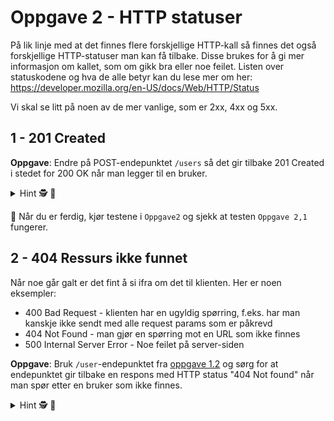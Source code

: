 # Oppgave 2 - HTTP statuser

På lik linje med at det finnes flere forskjellige HTTP-kall så finnes det også forskjellige HTTP-statuser man kan få tilbake.
Disse brukes for å gi mer informasjon om kallet, som om gikk bra eller noe feilet.
Listen over statuskodene og hva de alle betyr kan du lese mer om her: https://developer.mozilla.org/en-US/docs/Web/HTTP/Status

Vi skal se litt på noen av de mer vanlige, som er 2xx, 4xx og 5xx.

## 1 - 201 Created

**Oppgave**: Endre på POST-endepunktet `/users` så det gir tilbake 201 Created i stedet for 200 OK når man legger til en bruker.

<details>
<summary>Hint 🕵️ 📜</summary>

Hvordan å returnere en spesifikk HTTP-status:

```
return ResponseEntity.status(HttpStatus.CREATED).body(id)
```

</details>

🧪 Når du er ferdig, kjør testene i `Oppgave2` og sjekk at testen `Oppgave 2,1` fungerer.


## 2 - 404 Ressurs ikke funnet

Når noe går galt er det fint å si ifra om det til klienten. Her er noen eksempler:
* 400 Bad Request - klienten har en ugyldig spørring, f.eks. har man kanskje ikke sendt med alle request params som er påkrevd
* 404 Not Found - man gjør en spørring mot en URL som ikke finnes
* 500 Internal Server Error - Noe feilet på server-siden

**Oppgave**: Bruk `/user`-endepunktet fra [oppgave 1.2](#12-hent-en-spesifikk-bruker) og sørg for at endepunktet gir tilbake en respons
med HTTP status "404 Not found" når man spør etter en bruker som ikke finnes.

<details>
<summary>Hint 🕵️ 📜</summary>

Det går an å kaste en feilmelding med ønsket HTTP status med følgende kode:

```
throw ResponseStatusException(HttpStatus.NOT_FOUND)
```

https://www.baeldung.com/spring-response-status-exception#1-generate-responsestatusexception
</details>

